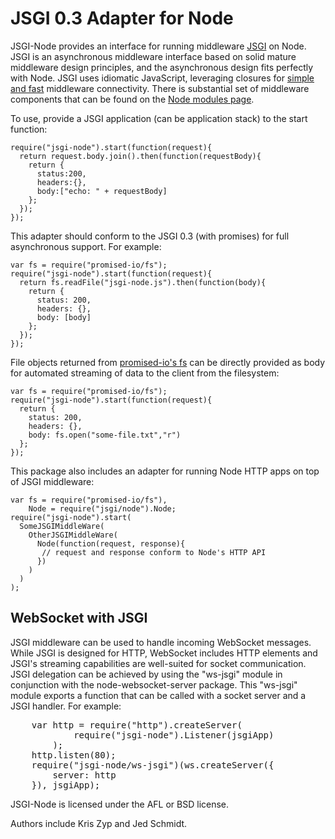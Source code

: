 # JSGI 0.3 Adapter for Node

JSGI-Node provides an interface for running middleware [JSGI](http://wiki.commonjs.org/wiki/JSGI/Level0/A/Draft2) on Node.
JSGI is an asynchronous middleware interface based on solid mature middleware design
principles, and the asynchronous design fits perfectly with Node. JSGI uses idiomatic JavaScript,
leveraging closures for [simple and fast](http://www.sitepen.com/blog/2010/06/11/jsgi-vs-connect-for-node-middleware/) middleware connectivity.
There is substantial set of middleware components that can be found on the 
[Node modules page](https://github.com/ry/node/wiki/modules#middleware).

To use, provide a JSGI application (can be application stack) to the start 
function:

    require("jsgi-node").start(function(request){
      return request.body.join().then(function(requestBody){
        return {
          status:200,
          headers:{},
          body:["echo: " + requestBody]
        };
      });
    });

This adapter should conform to the JSGI 0.3 (with promises) for full 
asynchronous support. For example:

    var fs = require("promised-io/fs");
    require("jsgi-node").start(function(request){
      return fs.readFile("jsgi-node.js").then(function(body){
        return {
          status: 200,
          headers: {},
          body: [body]
        };
      });
    });


File objects returned from [promised-io's fs](http://github.com/kriszyp/promised-io) can be directly provided as body for 
automated streaming of data to the client from the filesystem:

    var fs = require("promised-io/fs");
    require("jsgi-node").start(function(request){
      return {
        status: 200,
        headers: {},
        body: fs.open("some-file.txt","r")
      };
    });

This package also includes an adapter for running Node HTTP apps on top of JSGI middleware:

    var fs = require("promised-io/fs"),
        Node = require("jsgi/node").Node;
    require("jsgi-node").start(
      SomeJSGIMiddleWare(
        OtherJSGIMiddleWare(
          Node(function(request, response){
           // request and response conform to Node's HTTP API
          })
        )
      )
    );

## WebSocket with JSGI
JSGI middleware can be used to handle incoming WebSocket messages. While JSGI
is designed for HTTP, WebSocket includes HTTP elements and JSGI's streaming capabilities
are well-suited for socket communication. JSGI delegation can be achieved by using
the "ws-jsgi" module in conjunction with the node-websocket-server package. 
This "ws-jsgi" module exports a function that can be called with a socket server and
a JSGI handler. For example:
<pre>
	var http = require("http").createServer(
			require("jsgi-node").Listener(jsgiApp)
		);
	http.listen(80);
	require("jsgi-node/ws-jsgi")(ws.createServer({
		server: http
	}), jsgiApp);
</pre>

JSGI-Node is licensed under the AFL or BSD license.

Authors include Kris Zyp and Jed Schmidt. 